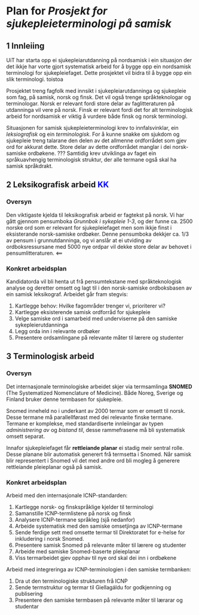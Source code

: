 # Plan for *Prosjekt for sjukepleieterminologi på samisk*


## 1 Innleiing

UiT har starta opp ei sjukepleiarutdanning på nordsamisk i ein situasjon der det ikkje har vorte gjort systematisk arbeid for å bygge opp ein nordsamisk terminologi for sjukepleiefaget. Dette prosjektet vil bidra til å bygge opp ein slik terminologi. toistoa

Prosjektet treng fagfolk med innsikt i sjukepleiarutdanninga og sjukepleie som fag, på samisk, norsk og finsk. Det vil også trenge språkteknologar og terminologar. Norsk er relevant fordi store delar av faglitteraturen på utdanninga vil vere på norsk. Finsk er relevant fordi det for alt terminologisk arbeid for nordsamisk er viktig å vurdere både finsk og norsk terminologi.

Situasjonen for samisk sjukepleieterminologi krev to innfalsvinklar, ein *leksiografisk* og ein *terminologisk*. For å kunne snakke om sjukdom og sjukepleie treng talarane den delen av det allmenne ordforrådet som gjev ord for akkurat dette. Store delar av dette ordforrådet manglar i dei norsk-samiske ordbøkene. ??? Samtidig krev utviklinga av faget ein språkuavhengig terminologisk struktur, der alle termane også skal ha samisk språkdrakt.

2 Leksikografisk arbeid  <span style="color:blue">KK</span>
-----------------------

### Oversyn

Den viktigaste kjelda til leksikografisk arbeid er fagtekst på norsk. Vi har gått gjennom pensumboka *Grunnbok i sykepleie 1-3*, og der funne ca. 2500 norske ord som er relevant for sjukepleiefaget men som ikkje finst i eksisterande norsk-samiske ordbøker. Denne pensumboka dekkjer ca. 1/3 av pensum i grunnutdanninga, og vi anslår at ei utviding av ordboksressursane med 5000 nye ordpar vil dekke store delar av behovet i pensumlitteraturen. <== 

### Konkret arbeidsplan

Kandidatorda vil bli henta ut frå pensumtekstane med språkteknologisk analyse og deretter omsett og  lagt til i den norsk-samiske ordboksbasen av ein samisk leksikograf. Arbeidet går fram stegvis:

1. Kartlegge behov: Hvilke fagområder trenger vi, prioriterer vi?
1. Kartlegge eksisterende samisk ordforråd  for sjukepleie
1. Velge samiske ord i samarbeid med underviserne på den samiske sykepleierutdanninga 
1. Legg orda inn i relevante ordbøker
1. Presentere ordsamlingane på relevante måter til lærere og studenter  




3 Terminologisk arbeid
-----------------------

### Oversyn

Det internasjonale terminologiske arbeidet skjer via termsamlinga **SNOMED** (The Systematized Nomenclature of Medicine). Både Noreg, Sverige og Finland bruker denne termbasen for sjukepleie.

Snomed inneheld no i underkant av 2000 termar som er omsett til norsk. Desse termane må parallellførast med dei relevante finske termane. Termane er komplekse, med standardiserte innleiingar av typen *administrering av* og *bistand til*, desse rammefrasene må bli systematisk omsett separat.

Innafor sjukepleiefaget får **rettleiande planar** ei stadig meir sentral rolle. Desse planane blir automatisk generert frå termsetta i Snomed. Når samisk blir representert i Snomed vil det med andre ord bli mogleg å generere rettleiande pleieplanar også på samisk.

### Konkret arbeidsplan

Arbeid med den internasjonale ICNP-standarden:

1. Kartlegge norsk- og finskspråklige kjelder til terminologi   
1. Samanstille ICNP-termlistene på norsk og finsk
1. Analysere ICNP-termane språkleg (sjå nedanfor)
1. Arbeide systematisk med den samiske omsetjinga av ICNP-termane
1. Sende ferdige sett med omsette termar til Direktoratet for e-helse for inkludering i norsk Snomed.
1. Presentere samisk Snomed på relevante måter til lærere og studenter 
1. Arbeide med samiske Snomed-baserte pleieplanar
1. Viss termarbeidet gjev opphav til nye ord skal dei inn i ordbøkene

Arbeid med integreringa av ICNP-terminologien i den samiske termbanken:

1. Dra ut den terminologiske strukturen frå ICNP
1. Sende termstruktur og termar til Giellagáldu for godkjenning og publisering  
1. Presentere den samiske termbasen på relevante måter til lærarar og studentar  


